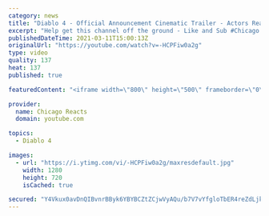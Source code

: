 ```yaml
---
category: news
title: "Diablo 4 - Official Announcement Cinematic Trailer - Actors React"
excerpt: "Help get this channel off the ground - Like and Sub #Chicago #Blind #React."
publishedDateTime: 2021-03-11T15:00:13Z
originalUrl: "https://youtube.com/watch?v=-HCPFiw0a2g"
type: video
quality: 137
heat: 137
published: true

featuredContent: "<iframe width=\"800\" height=\"500\" frameborder=\"0\" src=\"https://www.youtube.com/embed/-HCPFiw0a2g\" allow=\"accelerometer; autoplay; encrypted-media; gyroscope; picture-in-picture\" allowfullscreen></iframe>"

provider:
  name: Chicago Reacts
  domain: youtube.com

topics:
  - Diablo 4

images:
  - url: "https://i.ytimg.com/vi/-HCPFiw0a2g/maxresdefault.jpg"
    width: 1280
    height: 720
    isCached: true

secured: "Y4Vkux0avDnQIBvnrBByk6YBYBCZtZCjwVyAQu/b7V7vYfgloTbER4reZdLjk9jnyCEYP+uLJ8LNvD6Yf9fXCPOMWCqvqQEa+JI9lHsZQOugcNSRvbL6X+hONn8OFtUctCCS3bVvzy7OpOgDbAhryAB9bGr86wQaibc5Ycnr35nbiUVUEcl07OteSYeJRLifFZDzh/b9KddadD1fQbl8ZIeqLjavvX0jMzhHgWcLhCkyVSXFrEipBVc8uyH0+dz0YKBKFW0vy+ukLfqHz1Zt3TX1TJKbcDZaYYfNjMWFUp1hzkTeIULjGoyevouN8RdA7ceASmMzdmK5R9mpDhzrusXjz5Jl5QynOiRyRfWFOYN9GNFdobhcROk128F2SHu1M2X9pBnDw+ETEWbCUq7HgdC4e74lAW6QUADCd8oXimmgxEQVoSqduFHFPlNe2Ujn;qWiGWAw91azYpKaJCvliWQ=="
---
```


